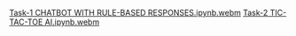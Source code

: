 [Task-1 CHATBOT WITH RULE-BASED  RESPONSES.ipynb.webm](https://github.com/user-attachments/assets/2d5f852d-6c41-4dc0-aeb7-5a84b65a7b94)
[Task-2 TIC-TAC-TOE AI.ipynb.webm](https://github.com/user-attachments/assets/eb31c925-1eac-4a7f-bda9-ce26dce990ad)
